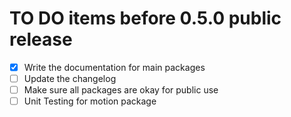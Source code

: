 # TO DO items before 0.5.0 public release

- [x] Write the documentation for main packages
- [ ] Update the changelog
- [ ] Make sure all packages are okay for public use
- [ ] Unit Testing for motion package
